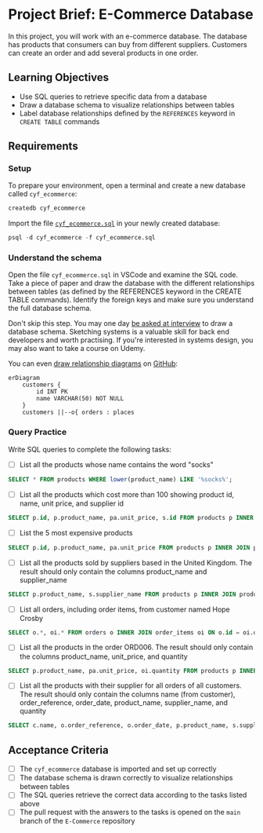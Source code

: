 # Project Brief: E-Commerce Database

In this project, you will work with an e-commerce database. The database has products that consumers can buy from different suppliers. Customers can create an order and add several products in one order.

## Learning Objectives

- Use SQL queries to retrieve specific data from a database
- Draw a database schema to visualize relationships between tables
- Label database relationships defined by the `REFERENCES` keyword in `CREATE TABLE` commands

## Requirements

### Setup

To prepare your environment, open a terminal and create a new database called `cyf_ecommerce`:

```sql
createdb cyf_ecommerce
```

Import the file [`cyf_ecommerce.sql`](./cyf_ecommerce.sql) in your newly created database:

```sql
psql -d cyf_ecommerce -f cyf_ecommerce.sql
```

### Understand the schema

Open the file `cyf_ecommerce.sql` in VSCode and examine the SQL code. Take a piece of paper and draw the database with the different relationships between tables (as defined by the REFERENCES keyword in the CREATE TABLE commands). Identify the foreign keys and make sure you understand the full database schema.

Don't skip this step. You may one day [be asked at interview](https://monzo.com/blog/2022/03/23/demystifying-the-backend-engineering-interview-process) to draw a database schema. Sketching systems is a valuable skill for back end developers and worth practising. If you're interested in systems design, you may also want to take a course on Udemy.

You can even [draw relationship diagrams](https://mermaid.js.org/syntax/entityRelationshipDiagram.html) on [GitHub](https://docs.github.com/en/get-started/writing-on-github/working-with-advanced-formatting/creating-diagrams):

```mermaid
erDiagram
    customers {
        id INT PK
        name VARCHAR(50) NOT NULL
    }
    customers ||--o{ orders : places
```

### Query Practice

Write SQL queries to complete the following tasks:

- [ ] List all the products whose name contains the word "socks"

```sql
SELECT * FROM products WHERE lower(product_name) LIKE '%socks%';
```

- [ ] List all the products which cost more than 100 showing product id, name, unit price, and supplier id

```sql
SELECT p.id, p.product_name, pa.unit_price, s.id FROM products p INNER JOIN product_availability pa ON p.id = pa.prod_id INNER JOIN suppliers s ON s.id = pa.supp_id WHERE pa.unit_price > 100;
```

- [ ] List the 5 most expensive products

```sql
SELECT p.id, p.product_name, pa.unit_price FROM products p INNER JOIN product_availability pa ON p.id = pa.prod_id ORDER BY pa.unit_price DESC LIMIT 5;
```

- [ ] List all the products sold by suppliers based in the United Kingdom. The result should only contain the columns product_name and supplier_name

```sql
SELECT p.product_name, s.supplier_name FROM products p INNER JOIN product_availability pa ON p.id = pa.prod_id INNER JOIN suppliers s ON pa.supp_id = s.id WHERE s.country = 'United Kingdom';
```

- [ ] List all orders, including order items, from customer named Hope Crosby

```sql
SELECT o.*, oi.* FROM orders o INNER JOIN order_items oi ON o.id = oi.order_id INNER JOIN customers c ON o.customer_id = c.id WHERE c.name = 'Hope Crosby';
```

- [ ] List all the products in the order ORD006. The result should only contain the columns product_name, unit_price, and quantity

```sql
SELECT p.product_name, pa.unit_price, oi.quantity FROM products p INNER JOIN product_availability pa ON p.id = pa.prod_id INNER JOIN order_items oi ON oi.product_id = pa.prod_id INNER JOIN orders o ON o.id = oi.order_id WHERE o.order_reference = 'ORD006';
```

- [ ] List all the products with their supplier for all orders of all customers. The result should only contain the columns name (from customer), order_reference, order_date, product_name, supplier_name, and quantity

```sql
SELECT c.name, o.order_reference, o.order_date, p.product_name, s.supplier_name, oi.quantity FROM order_items oi INNER JOIN orders o ON oi.order_id = o.id INNER JOIN customers c ON c.id = o.customer_id INNER JOIN product_availability pa ON oi.product_id = pa.prod_id INNER JOIN products p ON p.id = pa.prod_id INNER JOIN suppliers s ON s.id = pa.supp_id;
```

## Acceptance Criteria

- [ ] The `cyf_ecommerce` database is imported and set up correctly
- [ ] The database schema is drawn correctly to visualize relationships between tables
- [ ] The SQL queries retrieve the correct data according to the tasks listed above
- [ ] The pull request with the answers to the tasks is opened on the `main` branch of the `E-Commerce` repository
